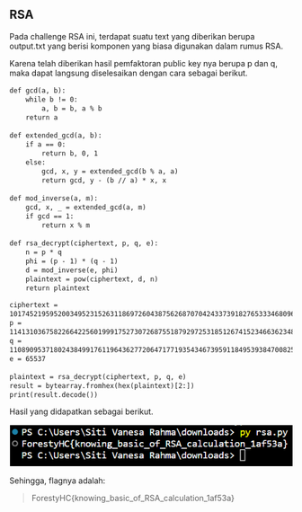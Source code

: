 ## RSA

Pada challenge RSA ini, terdapat suatu text yang diberikan berupa output.txt  yang berisi komponen yang biasa digunakan dalam rumus RSA.

Karena telah diberikan hasil pemfaktoran public key nya berupa p dan q, maka dapat langsung diselesaikan dengan cara sebagai berikut.

```
def gcd(a, b):
    while b != 0:
        a, b = b, a % b
    return a

def extended_gcd(a, b):
    if a == 0:
        return b, 0, 1
    else:
        gcd, x, y = extended_gcd(b % a, a)
        return gcd, y - (b // a) * x, x

def mod_inverse(a, m):
    gcd, x, _ = extended_gcd(a, m)
    if gcd == 1:
        return x % m

def rsa_decrypt(ciphertext, p, q, e):
    n = p * q
    phi = (p - 1) * (q - 1)
    d = mod_inverse(e, phi)
    plaintext = pow(ciphertext, d, n)
    return plaintext
```

```
ciphertext = 101745219595200349523152631186972604387562687070424337391827653334680968467499417833947662984712440742528056447473955784742413027053684762025541828629380347762172127149025219273226750365996684215327960258305658612699878870293797722424415286951422307953692960206756965270631710865360680064948856718463863745817
p = 11413103675822664225601999175273072687551879297253185126741523466362348133163394972217556084104081538105360708095307491348550738865387355072980811703266547
q = 11089095371802438499176119643627720647177193543467395911849539384700825069786241084525126707796608170135955564588268686907917715301698989138966940541549471
e = 65537

plaintext = rsa_decrypt(ciphertext, p, q, e)
result = bytearray.fromhex(hex(plaintext)[2:])
print(result.decode())
```

Hasil yang didapatkan sebagai berikut.

![rsa](Images/rsa.png)

Sehingga, flagnya adalah:
> ForestyHC{knowing_basic_of_RSA_calculation_1af53a}
